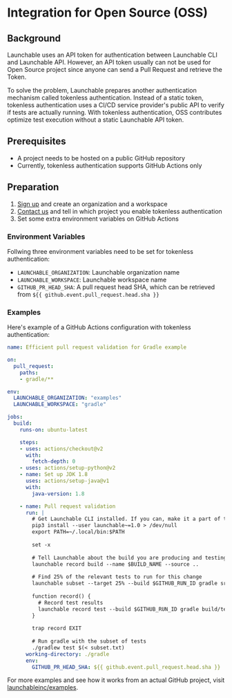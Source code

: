 # Integration for Open Source (OSS)

## Background

Launchable uses an API token for authentication between Launchable CLI and Launchable API. However, an API token usually can not be used for Open Source project since anyone can send a Pull Request and retrieve the Token.

To solve the problem, Launchable prepares another authentication mechanism called tokenless authentication. Instead of a static token, tokenless authentication uses a CI/CD service provider's public API to verify if tests are actually running. With tokenless authentication, OSS contributes optimize test execution without a static Launchable API token. 

## Prerequisites

- A project needs to be hosted on a public GitHub repository
- Currently, tokenless authentication supports GitHub Actions only

## Preparation

1. [Sign up](http://app.launchableinc.com/signup) and create an organization and a workspace 
2. [Contact us](https://www.launchableinc.com/support) and tell in which project you enable tokenless authentication
3. Set some extra environment variables on GitHub Actions

### Environment Variables

Follwing three environment variables need to be set for tokenless authentication:

- `LAUNCHABLE_ORGANIZATION`: Launchable organization name
- `LAUNCHABLE_WORKSPACE`: Launchable workspace name
- `GITHUB_PR_HEAD_SHA`: A pull request head SHA, which can be retrieved from `${{ github.event.pull_request.head.sha }}`

### Examples

Here's example of a GitHub Actions configuration with tokenless authentication:

```yaml
name: Efficient pull request validation for Gradle example

on:
  pull_request:
    paths:
    - gradle/**

env:
  LAUNCHABLE_ORGANIZATION: "examples"
  LAUNCHABLE_WORKSPACE: "gradle"

jobs:
  build:
    runs-on: ubuntu-latest

    steps:
    - uses: actions/checkout@v2
      with:
        fetch-depth: 0
    - uses: actions/setup-python@v2
    - name: Set up JDK 1.8
      uses: actions/setup-java@v1
      with:
        java-version: 1.8

    - name: Pull request validation
      run: |
        # Get Launchable CLI installed. If you can, make it a part of the builder image to speed things up
        pip3 install --user launchable~=1.0 > /dev/null
        export PATH=~/.local/bin:$PATH
        
        set -x
        
        # Tell Launchable about the build you are producing and testing
        launchable record build --name $BUILD_NAME --source ..
        
        # Find 25% of the relevant tests to run for this change
        launchable subset --target 25% --build $GITHUB_RUN_ID gradle src/test/java > subset.txt
        
        function record() {
          # Record test results
          launchable record test --build $GITHUB_RUN_ID gradle build/test-results/test
        }
        
        trap record EXIT
        
        # Run gradle with the subset of tests
        ./gradlew test $(< subset.txt)
      working-directory: ./gradle
      env:
        GITHUB_PR_HEAD_SHA: ${{ github.event.pull_request.head.sha }}
```

For more examples and see how it works from an actual GitHub project, visit [launchableinc/examples](https://github.com/launchableinc/examples).
